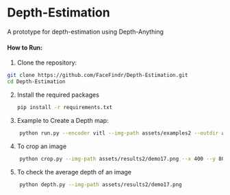 # Depth-Estimation
A prototype for depth-estimation using Depth-Anything



#### How to Run: 
1.  Clone the repository:

   ```bash
   git clone https://github.com/FaceFindr/Depth-Estimation.git
   cd Depth-Estimation
   ````

2. Install the required packages
    ```` bash
   pip install -r requirements.txt
   ````

3. Example to Create a Depth map:
```bash
    python run.py --encoder vitl --img-path assets/examples2 --outdir assets/results2
```

4. To crop an image
```bash
    python crop.py --img-path assets/results2/demo17.png --x 400 --y 800 --width 500 --height 500 --outdir assets/results2
``` 


5. To check the average depth of an image
```bash
    python depth.py --img-path assets/results2/demo17.png
``` 
